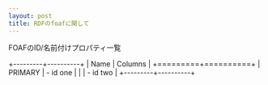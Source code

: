 ```yaml
---
layout: post
title: RDFのfoafに関して
---
```


FOAFのID/名前付けプロパティ一覧

+---------+----------+
| Name    | Columns  |
+=========+==========+
| PRIMARY | - id one |
|         | - id two |
+---------+----------+
